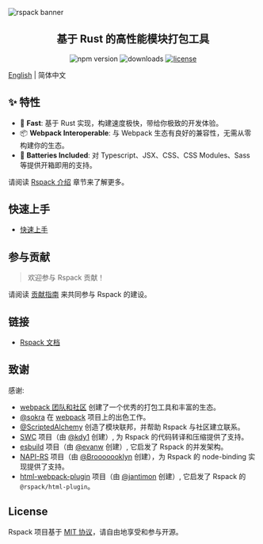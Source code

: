 ![rspack banner](https://lf3-static.bytednsdoc.com/obj/eden-cn/rjhwzy/ljhwZthlaukjlkulzlp/rspack-banner-1142.png)

<h2 align="center">基于 Rust 的高性能模块打包工具</h2>

<p align="center">
  <img src="https://img.shields.io/npm/v/@rspack/core?style=flat-square&colorA=564341&colorB=EDED91" alt="npm version" />
  <img src="https://img.shields.io/npm/dm/@rspack/core.svg?style=flat-square&colorA=564341&colorB=EDED91" alt="downloads" />
  <a href="https://github.com/modern-js-dev/rspack/blob/main/LICENSE"><img src="https://img.shields.io/npm/l/@rspack/core?style=flat-square&colorA=564341&colorB=EDED91" alt="license" /></a>
</p>

[English](./README.md) | 简体中文

## ✨ 特性

- 🚀 **Fast**: 基于 Rust 实现，构建速度极快，带给你极致的开发体验。
- 📦 **Webpack Interoperable**: 与 Webpack 生态有良好的兼容性，无需从零构建你的生态。
- 🎨 **Batteries Included**: 对 Typescript、JSX、CSS、CSS Modules、Sass 等提供开箱即用的支持。

请阅读 [Rspack 介绍](https://rspack.org/zh/guide/introduction.html) 章节来了解更多。

## 快速上手

- [快速上手](https://rspack.org/zh/guide/getting-started.html)

## 参与贡献

> 欢迎参与 Rspack 贡献！

请阅读 [贡献指南](./CONTRIBUTING.md) 来共同参与 Rspack 的建设。

## 链接

- [Rspack 文档](https://rspack.org)

## 致谢

感谢:

- [webpack 团队和社区](https://webpack.js.org/) 创建了一个优秀的打包工具和丰富的生态。
- [@sokra](https://github.com/sokra) 在 [webpack](https://github.com/webpack/webpack) 项目上的出色工作。
- [@ScriptedAlchemy](https://github.com/ScriptedAlchemy) 创造了模块联邦，并帮助 Rspack 与社区建立联系。
- [SWC](https://swc.rs/) 项目（由 [@kdy1](https://github.com/kdy1) 创建）, 为 Rspack 的代码转译和压缩提供了支持。
- [esbuild](https://github.com/evanw/esbuild) 项目（由 [@evanw](https://github.com/evanw) 创建）, 它启发了 Rspack 的并发架构。
- [NAPI-RS](https://github.com/napi-rs/napi-rs) 项目（由 [@Brooooooklyn](https://github.com/Brooooooklyn) 创建），为 Rspack 的 node-binding 实现提供了支持。
- [html-webpack-plugin](https://github.com/jantimon/html-webpack-plugin) 项目（由 [@jantimon](https://github.com/jantimon) 创建）, 它启发了 Rspack 的 `@rspack/html-plugin`。

## License

Rspack 项目基于 [MIT 协议](https://github.com/modern-js-dev/rspack/blob/main/LICENSE)，请自由地享受和参与开源。
